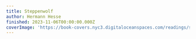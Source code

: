 ```yaml
---
title: Steppenwolf
author: Hermann Hesse
finished: 2023-11-06T00:00:00.000Z
coverImage: 'https://book-covers.nyc3.digitaloceanspaces.com/readings/steppenwolf-01.jpg'
---
```

